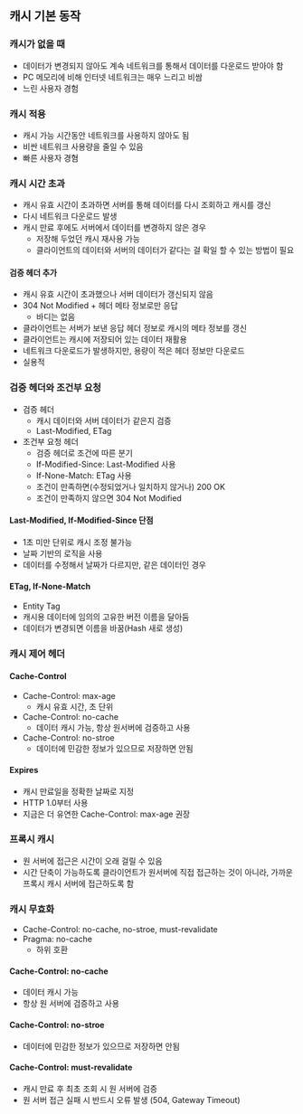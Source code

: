 ## 캐시 기본 동작

### 캐시가 없을 때

- 데이터가 변경되지 않아도 계속 네트워크를 통해서 데이터를 다운로드 받아야 함
- PC 메모리에 비해 인터넷 네트워크는 매우 느리고 비쌈
- 느린 사용자 경험

### 캐시 적용

- 캐시 가능 시간동안 네트워크를 사용하지 않아도 됨
- 비싼 네트워크 사용량을 줄일 수 있음
- 빠른 사용자 경혐

### 캐시 시간 초과

- 캐시 유효 시간이 초과하면 서버를 통해 데이터를 다시 조회하고 캐시를 갱신
- 다시 네트워크 다운로드 발생
- 캐시 만료 후에도 서버에서 데이터를 변경하지 않은 경우
    - 저장해 두었던 캐시 재사용 가능
    - 클라이언트의 데이터와 서버의 데이터가 같다는 걸 확일 할 수 있는 방법이 필요

#### 검증 헤더 추가

- 캐시 유효 시간이 초과했으나 서버 데이터가 갱신되지 않음
- 304 Not Modified + 헤더 메타 정보로만 응답
    - 바디는 없음
- 클라이언트는 서버가 보낸 응답 헤더 정보로 캐시의 메타 정보를 갱신
- 클라이언트는 캐시에 저장되어 있는 데이터 재활용
- 네트워크 다운로드가 발생하지만, 용량이 적은 헤더 정보만 다운로드
- 실용적

### 검증 헤더와 조건부 요청

- 검증 헤더
    - 캐시 데이터와 서버 데이터가 같은지 검증
    - Last-Modified, ETag
- 조건부 요청 헤더
    - 검증 헤더로 조건에 따른 분기
    - If-Modified-Since: Last-Modified 사용
    - If-None-Match: ETag 사용
    - 조건이 만족하면(수정되었거나 일치하지 않거나) 200 OK
    - 조건이 만족하지 않으면 304 Not Modified

#### Last-Modified, If-Modified-Since 단점

- 1초 미만 단위로 캐시 조정 불가능
- 날짜 기반의 로직을 사용
- 데이터를 수정해서 날짜가 다르지만, 같은 데이터인 경우

#### ETag, If-None-Match

- Entity Tag
- 캐시용 데이터에 임의의 고유한 버전 이름을 달아둠
- 데이터가 변경되면 이름을 바꿈(Hash 새로 생성)

### 캐시 제어 헤더

#### Cache-Control

- Cache-Control: max-age
    - 캐시 유효 시간, 초 단위
- Cache-Control: no-cache
    - 데이터 캐시 가능, 항상 원서버에 검증하고 사용
- Cache-Control: no-stroe
    - 데이터에 민감한 정보가 있으므로 저장하면 안됨

#### Expires

- 캐시 만료일을 정확한 날짜로 지정
- HTTP 1.0부터 사용
- 지금은 더 유연한 Cache-Control: max-age 권장

### 프록시 캐시

- 원 서버에 접근은 시간이 오래 걸릴 수 있음
- 시간 단축이 가능하도록 클라이언트가 원서버에 직접 접근하는 것이 아니라, 가까운 프록시 캐시 서버에 접근하도록 함

### 캐시 무효화

- Cache-Control: no-cache, no-stroe, must-revalidate
- Pragma: no-cache
    - 하위 호환

#### Cache-Control: no-cache

- 데이터 캐시 가능
- 항상 원 서버에 검증하고 사용

#### Cache-Control: no-stroe

- 데이터에 민감한 정보가 있으므로 저장하면 안됨

#### Cache-Control: must-revalidate

- 캐시 만료 후 최초 조회 시 원 서버에 검증
- 원 서버 접근 실패 시 반드시 오류 발생 (504, Gateway Timeout)